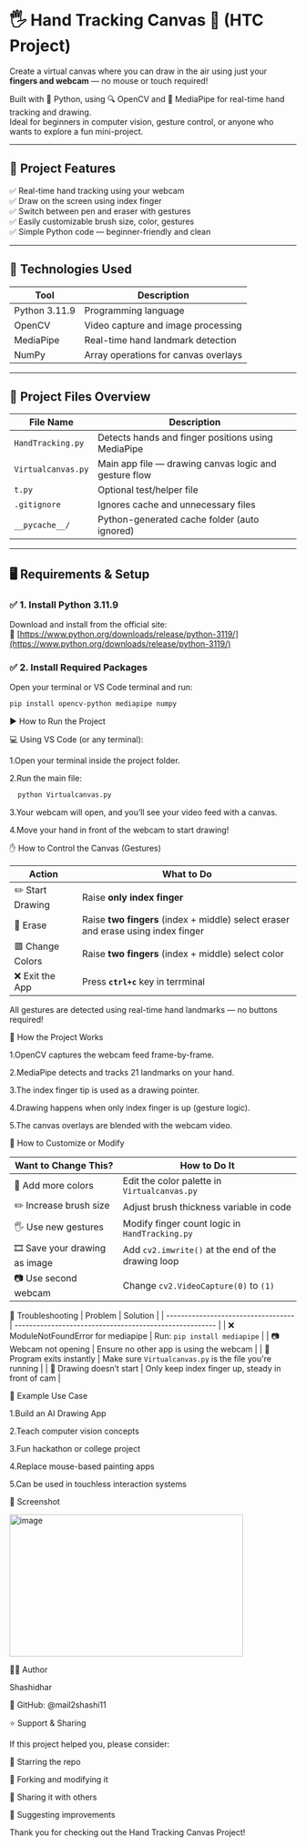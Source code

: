 # 🖐️ Hand Tracking Canvas 🎨 (HTC Project)

Create a virtual canvas where you can draw in the air using just your **fingers and webcam** — no mouse or touch required!

Built with 🐍 Python, using 🔍 OpenCV and 🤚 MediaPipe for real-time hand tracking and drawing.  
Ideal for beginners in computer vision, gesture control, or anyone who wants to explore a fun mini-project.

---

## 📌 Project Features

✅ Real-time hand tracking using your webcam  
✅ Draw on the screen using index finger  
✅ Switch between pen and eraser with gestures  
✅ Easily customizable brush size, color, gestures  
✅ Simple Python code — beginner-friendly and clean

---

## 🧠 Technologies Used

| Tool        | Description                            |
|-------------|----------------------------------------|
| Python 3.11.9| Programming language                  |
| OpenCV      | Video capture and image processing     |
| MediaPipe   | Real-time hand landmark detection      |
| NumPy       | Array operations for canvas overlays   |

---

## 📁 Project Files Overview

| File Name           | Description                                           |
|---------------------|-------------------------------------------------------|
| `HandTracking.py`   | Detects hands and finger positions using MediaPipe    |
| `Virtualcanvas.py`  | Main app file — drawing canvas logic and gesture flow |
| `t.py`              | Optional test/helper file                             |
| `.gitignore`        | Ignores cache and unnecessary files                   |
| `__pycache__/`      | Python-generated cache folder (auto ignored)          |

---

## 🖥️ Requirements & Setup

### ✅ 1. Install Python 3.11.9  
Download and install from the official site:  
🔗 [https://www.python.org/downloads/release/python-3119/](https://www.python.org/downloads/release/python-3119/)

### ✅ 2. Install Required Packages  
Open your terminal or VS Code terminal and run:
```bash
pip install opencv-python mediapipe numpy

```
▶️ How to Run the Project

💻 Using VS Code (or any terminal):

1.Open your terminal inside the project folder.

2.Run the main file:

```bash
  python Virtualcanvas.py
 ```
3.Your webcam will open, and you’ll see your video feed with a canvas.

4.Move your hand in front of the webcam to start drawing!

✋ How to Control the Canvas (Gestures)

| Action           | What to Do                                   |
| ---------------- | -------------------------------------------- |
| ✏️ Start Drawing | Raise **only index finger**                  |
| 🧽 Erase         | Raise **two fingers** (index + middle) select eraser and erase using index finger |
| 🟥 Change Colors | Raise **two fingers** (index + middle) select color  |
| ❌ Exit the App   | Press **`ctrl+c`** key in terrminal |

All gestures are detected using real-time hand landmarks — no buttons required!

🧠 How the Project Works

1.OpenCV captures the webcam feed frame-by-frame.

2.MediaPipe detects and tracks 21 landmarks on your hand.

3.The index finger tip is used as a drawing pointer.

4.Drawing happens when only index finger is up (gesture logic).

5.The canvas overlays are blended with the webcam video.

🧰 How to Customize or Modify

| Want to Change This?           | How to Do It                                       |
| ------------------------------ | -------------------------------------------------- |
| 🎨 Add more colors             | Edit the color palette in `Virtualcanvas.py`       |
| ✏️ Increase brush size         | Adjust brush thickness variable in code            |
| 🖐️ Use new gestures           | Modify finger count logic in `HandTracking.py`     |
| 🎞️ Save your drawing as image | Add `cv2.imwrite()` at the end of the drawing loop |
| 📷 Use second webcam           | Change `cv2.VideoCapture(0)` to `(1)`              |

🧯 Troubleshooting
| Problem                             | Solution                                                |
| ----------------------------------- | ------------------------------------------------------- |
| ❌ ModuleNotFoundError for mediapipe | Run: `pip install mediapipe`                            |
| 📷 Webcam not opening               | Ensure no other app is using the webcam                 |
| 🛑 Program exits instantly          | Make sure `Virtualcanvas.py` is the file you're running |
| 🤚 Drawing doesn’t start            | Only keep index finger up, steady in front of cam       |

🧪 Example Use Case

1.Build an AI Drawing App

2.Teach computer vision concepts

3.Fun hackathon or college project

4.Replace mouse-based painting apps

5.Can be used in touchless interaction systems 


📸 Screenshot

<img width="410" height="250" alt="image" src="https://github.com/user-attachments/assets/e44445ba-23e9-40a1-95bb-e270d77ff107" />



👨‍💻 Author

Shashidhar

🔗 GitHub: @mail2shashi11


⭐ Support & Sharing

If this project helped you, please consider:

🌟 Starring the repo

🍴 Forking and modifying it

📢 Sharing it with others

💬 Suggesting improvements

Thank you for checking out the Hand Tracking Canvas Project!

